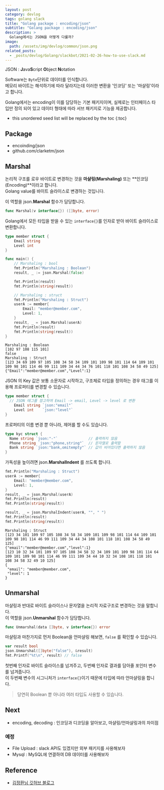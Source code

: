 ```yaml
---
layout: post
category: devlog
tags: golang slack
title: "Golang package : encoding/json"
subtitle: "Golang package : encoding/json"
description: >
  Golang에서는 JSON을 어떻게 다룰까?
image:
  path: /assets/img/devlog/common/json.png
related_posts:
  - _posts/devlog/Golang/slackbot/2021-02-26-how-to-use-slack.md
---
```

JSON : **J**ava**S**cript **O**bject **N**otation <br>

Software는 `Byte`단위로 데이터를 인식합니다.<br>
메모리 바이트는 해석하기에 따라 달라지는데 이러한 변환을 '인코딩' 또는 '마샬링'이라고 합니다.

Golang에서는 encoding이 이를 담당하는 기본 패키지이며, 실제로는 인터페이스 타입만 정의 되어 있고 데이터 형태에 따라 서브 패키지로 기능을 제공합니다.

<!--more-->

* this unordered seed list will be replaced by the toc
{:toc}


## Package
* encoinding/json
* github.com/clarketm/json

## Marshal
논리적 구조를 로우 바이트로 변경하는 것을 **마샬링(Marshaling)** 또는 **인코딩(Encoding)**이라고 합니다.<br>
Golang value를 바이트 슬라이스로 변경하는 것입니다.

이 역할을 json.**Marshal** 함수가 담당합니다.

```go
func Marshal(v interface{}) ([]byte, error)
```

Golang에서 모든 타입을 받을 수 있는 `interface{}`를 인자로 받아 바이트 슬라이스로 변환합니다.

```go
type member struct {
	Email string
	Level int
}

func main() {
	// Marshaling : bool
	fmt.Println("Marshaling : Boolean")
	result, _ := json.Marshal(false)

	fmt.Println(result)
	fmt.Println(string(result))

	// Marshaling : struct
	fmt.Println("Marshaling : Struct")
	userA := member{
		Email: "member@member.com",
		Level: 1,
	}
	result, _ = json.Marshal(userA)
	fmt.Println(result)
	fmt.Println(string(result))
}
```

```shell
Marshaling : Boolean
[102 97 108 115 101]
false
Marshaling : Struct
[123 34 69 109 97 105 108 34 58 34 109 101 109 98 101 114 64 109 101 109 98 101 114 46 99 111 109 34 44 34 76 101 118 101 108 34 58 49 125]
{"Email":"member@member.com","Level":1}
```

JSON 의 Key 값은 보통 소문자로 시작하고, 구조체로 타입을 정의하는 경우 태그를 이용해 프로퍼티를 변경할 수 있습니다.
```go
type member struct {
  // JSON 태그를 참고하여 Email -> email, Level -> level 로 변환
	Email string `json:"email"`
	Level int    `json:"level"`
}
```

프로퍼티의 이름 변경 뿐 아니라, 제어를 할 수도 있습니다.
```go
type kyc struct {
  Name string `json:"-"`              // 출력하지 않음
  Phone string `json:"phone,string"`  // 문자열로 출력함
  Bank string `json:"bank,omitempty"` // 값이 비어있다면 출력하지 않음
}
```

가독성을 높이려면 json.**MarshalIndent** 를 쓰도록 합니다.
```go
fmt.Println("Marshaling : Struct")
userA := member{
	Email: "member@member.com",
	Level: 1,
}
result, _ = json.Marshal(userA)
fmt.Println(result)
fmt.Println(string(result))

result, _ = json.MarshalIndent(userA, "", " ")
fmt.Println(result)
fmt.Println(string(result))
```

```shell
Marshaling : Struct
[123 34 101 109 97 105 108 34 58 34 109 101 109 98 101 114 64 109 101 109 98 101 114 46 99 111 109 34 44 34 108 101 118 101 108 34 58 49 125]
{"email":"member@member.com","level":1}
[123 10 32 34 101 109 97 105 108 34 58 32 34 109 101 109 98 101 114 64 109 101 109 98 101 114 46 99 111 109 34 44 10 32 34 108 101 118 101 108 34 58 32 49 10 125]
{
 "email": "member@member.com",
 "level": 1
}
```

## Unmarshal
마샬링과 반대로 바이트 슬라이스나 문자열을 논리적 자료구조로 변경하는 것을 말합니다.<br>
이 역할을 json.**Unmarshal** 함수가 담당합니다.

```go
func Unmarshal(data []byte, v interface{}) error
```

마샬링과 마찬가지로 먼저 Boolean을 언마샬링 해보면, `false` 를 확인할 수 있습니다.
```go
var result bool
json.Unmarshal([]byte("false"), &result)
fmt.Printf("%t\n", result) // false
```

첫번째 인자로 바이트 슬라이스를 넘겨주고, 두번째 인자로 결과를 담아줄 포인터 변수를 넘겨줍니다.<br>
이 두번째 변수의 시그니처가 `interface{}`이기 때문에 타입에 따라 언마샬링을 합니다.<br>
> 당연히 Boolean 뿐 아니라 여러 타입도 사용할 수 있습니다.

## Next
- encoding, decoding : 인코딩과 디코딩을 알아보고, 마샬링/언마샬링과의 차이점

### 예정
- File Upload : slack API도 있겠지만 외부 패키지를 사용해보자
- Mysql : MySQL에 연결하여 DB 데이터를 사용해보자

## Reference
- [김정환님 깃허브 블로그](https://jeonghwan-kim.github.io/dev/2019/01/18/go-encoding-json.html)